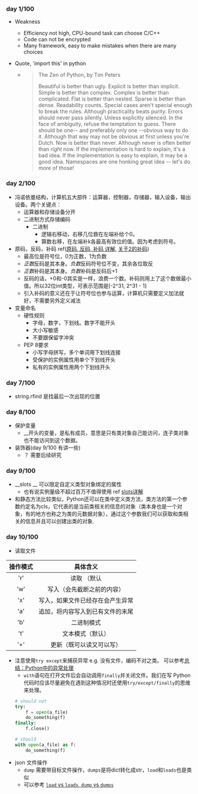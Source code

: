 ### day 1/100

- Weakness
  - Efficiency not high, CPU-bound task can choose C/C++
  - Code can not be encrypted
  - Many framework, easy to make mistakes when there are many choices
  
- Quote, 'import this' in python

  - > The Zen of Python, by Tim Peters
    >
    > Beautiful is better than ugly.
    > Explicit is better than implicit.
    > Simple is better than complex.
    > Complex is better than complicated.
    > Flat is better than nested.
    > Sparse is better than dense.
    > Readability counts.
    > Special cases aren't special enough to break the rules.
    > Although practicality beats purity.
    > Errors should never pass silently.
    > Unless explicitly silenced.
    > In the face of ambiguity, refuse the temptation to guess.
    > There should be one-- and preferably only one --obvious way to do it.
    > Although that way may not be obvious at first unless you're Dutch.
    > Now is better than never.
    > Although never is often better than *right* now.
    > If the implementation is hard to explain, it's a bad idea.
    > If the implementation is easy to explain, it may be a good idea.
    > Namespaces are one honking great idea -- let's do more of those!

### day 2/100 

- 冯诺依曼结构，计算机五大部件：运算器，控制器，存储器，输入设备，输出设备。两个关键点：
  - 运算器和存储设备分开
  - 二进制方式存储编码
    - 二进制
      - 逻辑右移动，右移几位救在左端补给个0。
      - 算数右移，在左端补k各最高有效位的值。因为考虑到符号。
- 原码，反码，补码 ref([原码, 反码, 补码 详解](https://www.cnblogs.com/zhangziqiu/archive/2011/03/30/ComputerCode.html), [关于2的补码](http://www.ruanyifeng.com/blog/2009/08/twos_complement.html))
  - 最高位是符号位，0为正数，1为负数
  - *正数*反码是其本身。*负数*反码符号位不变，其余各位取反
  - *正数*补码是其本身。*负数*补码是反码后+1
  - 反码的话，+0和-0其实是一样，浪费一个数。补码则用上了这个数做最小值。所以32位int类型，可表示范围是[-2^31, 2^31 - 1]
  - 引入补码的意义还在于让符号位也参与运算，计算机只需要定义加法就好，不需要另外定义减法
- 变量命名
  - 硬性规则
    - 字母，数字，下划线。数字不能开头
    - 大小写敏感
    - 不要跟保留字冲突
  - PEP 8要求
    - 小写字母拼写，多个单词用下划线连接
    - 受保护的实例属性用单个下划线开头
    - 私有的实例属性用两个下划线开头


### day 7/100
- string.rfind 是找最后一次出现的位置

### day 8/100
- 保护变量
    - __开头的变量，是私有成员，意思是只有类对象自己能访问，连子类对象也不能访问到这个数据。
- 装饰器(day 9/100 有讲一些)
    - ？ 需要后续研究
    
### day 9/100
- __slots __ 可以限定自定义类型对象绑定的属性
    - 也有说实例量级不超过百万不值得使用 ref [slots详解](https://zhuanlan.zhihu.com/p/25930288)
- 和静态方法比较类似，Python还可以在类中定义类方法，类方法的第一个参数约定名为cls，它代表的是当前类相关的信息的对象（类本身也是一个对象，有的地方也称之为类的元数据对象），通过这个参数我们可以获取和类相关的信息并且可以创建出类的对象.

### day 10/100
- 读取文件

操作模式 | 具体含义
:---: | :---:
'r' | 读取 （默认
'w'	|写入（会先截断之前的内容）
'x'	|写入，如果文件已经存在会产生异常
'a'	|追加，将内容写入到已有文件的末尾
'b'	|二进制模式
't'	|文本模式（默认）
'+'	|更新（既可以读又可以写）

- 注意使用`try except`来捕获异常 e.g. 没有文件，编码不对之类。 可以参考[总结：Python中的异常处理](https://segmentfault.com/a/1190000007736783)
    - `with`语句在打开文件后会自动调用`finally`并关闭文件。我们在写 Python 代码时应该尽量避免在遇到这种情况时还使用`try/except/finally`的思维来处理。
    ```python
    # should not
    try:
        f = open(a_file)
        do_something(f)
    finally:
        f.close()
    
    # should 
    with open(a_file) as f:
        do_something(f)
    ```
- json 文件操作
    - `dump` 需要带目标文件操作，`dumps`是将dict转化成str，`load`和`loads`也是类似
    - 可以参考 [`load` vs `loads`, `dump` vs `dumps`](https://riptutorial.com/python/example/1041/-load--vs--loads----dump--vs--dumps-)